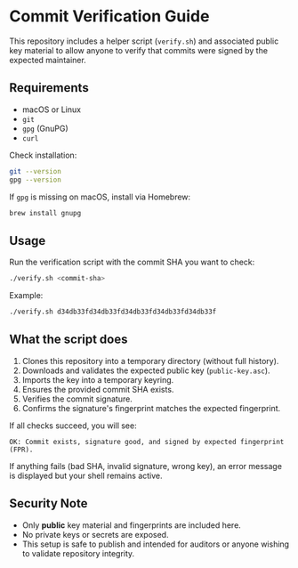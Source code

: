 # Commit Verification Guide

This repository includes a helper script (`verify.sh`) and associated
public key material to allow anyone to verify that commits were signed
by the expected maintainer.

## Requirements

-   macOS or Linux
-   `git`
-   `gpg` (GnuPG)
-   `curl`

Check installation:

``` bash
git --version
gpg --version
```

If `gpg` is missing on macOS, install via Homebrew:

``` bash
brew install gnupg
```

## Usage

Run the verification script with the commit SHA you want to check:

``` bash
./verify.sh <commit-sha>
```

Example:

``` bash
./verify.sh d34db33fd34db33fd34db33fd34db33fd34db33f
```

## What the script does

1.  Clones this repository into a temporary directory (without full
    history).
2.  Downloads and validates the expected public key (`public-key.asc`).
3.  Imports the key into a temporary keyring.
4.  Ensures the provided commit SHA exists.
5.  Verifies the commit signature.
6.  Confirms the signature's fingerprint matches the expected
    fingerprint.

If all checks succeed, you will see:

    OK: Commit exists, signature good, and signed by expected fingerprint (FPR).

If anything fails (bad SHA, invalid signature, wrong key), an error
message is displayed but your shell remains active.

## Security Note

-   Only **public** key material and fingerprints are included here.
-   No private keys or secrets are exposed.
-   This setup is safe to publish and intended for auditors or anyone
    wishing to validate repository integrity.

